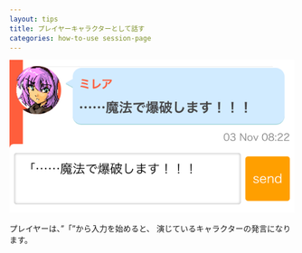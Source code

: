 ```yaml
---
layout: tips
title: プレイヤーキャラクターとして話す
categories: how-to-use session-page
---
```


![プレイヤーキャラクターとして話す](/assets/how-to-use/post-as-player-character/01.png)

プレイヤーは、”「”から入力を始めると、
演じているキャラクターの発言になります。
